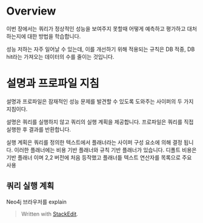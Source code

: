 # Overview

이번 장에서는 쿼리가 정상적인 성능을 보여주지 못할때 어떻게 예측하고 평가하고 대처하는지에 대한 방법을 학습합니다. 

성능 저하는 자주 일어날 수 있는데, 이를 개선하기 위해 적용되는 규칙은 DB 적중, DB hit라는 가져오는 데이터의 수를 줄이는 것입니다. 

# 설명과 프로파일 지침

설명과 프로파일은 잠재적인 성능 문제를 발견할 수 있도록 도와주는 사이퍼의 두 가지 지침이다. 

설명은 쿼리를 실행하지 않고 쿼리의 실행 계획을 제공합니다. 프로파일은 쿼리를 직접 실행한 후 결과를 반환합니다. 

실행 계획은 쿼리를 정의한 텍스트에서 플래너라는 사이퍼 구성 요소에 의해 결정 됩니다. 이러한 플래너에는 비용 기반 플래너와 규칙 기반 플래너가 있습니다. 
디폴트 비용은 기반 플래너 이며 2,2 버전에 처음 등작했고 플래너틑 텍스트 연산자를 목록으로 주요 사용

## 쿼리 실행 계획

Neo4j 브라우저를
explain


> Written with [StackEdit](https://stackedit.io/).
<!--stackedit_data:
eyJoaXN0b3J5IjpbMTQxMzQ2NTc5LC0xMjI3NTk5NDQyLDIwMj
UyNjQyMDgsLTE3OTE4NDIxNzcsNDMxMjQ0NTY2XX0=
-->